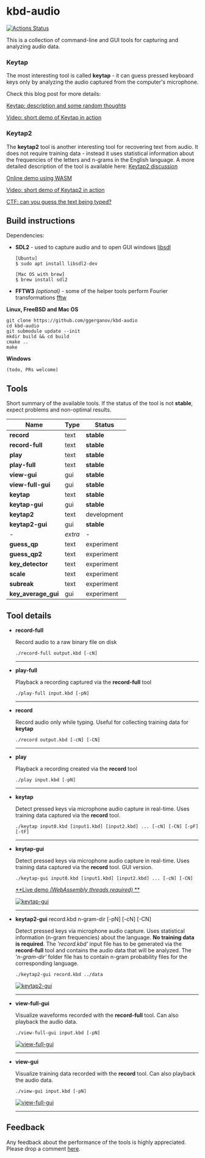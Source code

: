 kbd-audio
=====
[![Actions Status](https://github.com/ggerganov/kbd-audio/workflows/CI/badge.svg)](https://github.com/ggerganov/kbd-audio/actions)

This is a collection of command-line and GUI tools for capturing and analyzing audio data.

### Keytap

The most interesting tool is called **keytap** - it can guess pressed keyboard keys only by analyzing the audio captured from the computer's microphone.

Check this blog post for more details:

[Keytap: description and some random thoughts](https://ggerganov.github.io/jekyll/update/2018/11/30/keytap-description-and-thoughts.html)

[Video: short demo of Keytap in action](https://www.youtube.com/watch?v=2OjzI9m7W10)

### Keytap2

The **keytap2** tool is another interesting tool for recovering text from audio. It does not require training data - instead it uses statistical information about the frequencies of the letters and n-grams in the English language. A more detailed description of the tool is available here: [Keytap2 discussion](https://github.com/ggerganov/kbd-audio/discussions/31)

[Online demo using WASM](https://keytap2.ggerganov.com)

[Video: short demo of Keytap2 in action](https://www.youtube.com/watch?v=jNtw17S6SR0)

[CTF: can you guess the text being typed?](https://ggerganov.github.io/keytap-challenge/)

## Build instructions

Dependencies:

 - **SDL2** - used to capture audio and to open GUI windows [libsdl](https://www.libsdl.org)

       [Ubuntu]
       $ sudo apt install libsdl2-dev

       [Mac OS with brew]
       $ brew install sdl2

 - **FFTW3** *(optional)* - some of the helper tools perform Fourier transformations [fftw](http://www.fftw.org)

**Linux, FreeBSD and Mac OS**

    git clone https://github.com/ggerganov/kbd-audio
    cd kbd-audio
    git submodule update --init
    mkdir build && cd build
    cmake ..
    make

**Windows**

    (todo, PRs welcome)

## Tools

Short summary of the available tools. If the status of the tool is not **stable**, expect problems and non-optimal results.

| Name                | Type    | Status      |
| ---                 | ---     | ---         |
| **record**          | text    | **stable**  |
| **record-full**     | text    | **stable**  |
| **play**            | text    | **stable**  |
| **play-full**       | text    | **stable**  |
| **view-gui**        | gui     | **stable**  |
| **view-full-gui**   | gui     | **stable**  |
| **keytap**          | text    | **stable**  |
| **keytap-gui**      | gui     | **stable**  |
| **keytap2**         | text    | development |
| **keytap2-gui**     | gui     | **stable** |
| -                   | *extra* | -           |
| **guess_qp**        | text    | experiment  |
| **guess_qp2**       | text    | experiment  |
| **key_detector**    | text    | experiment  |
| **scale**           | text    | experiment  |
| **subreak**         | text    | experiment  |
| **key_average_gui** | gui     | experiment  |

## Tool details

* **record-full**

  Record audio to a raw binary file on disk

      ./record-full output.kbd [-cN]

  ---

* **play-full**

  Playback a recording captured via the **record-full** tool

      ./play-full input.kbd [-pN]

  ---

* **record**

  Record audio only while typing. Useful for collecting training data for **keytap**

      ./record output.kbd [-cN] [-CN]

  ---

* **play**

  Playback a recording created via the **record** tool

      ./play input.kbd [-pN]

  ---

* **keytap**

  Detect pressed keys via microphone audio capture in real-time. Uses training data captured via the **record** tool.

      ./keytap input0.kbd [input1.kbd] [input2.kbd] ... [-cN] [-CN] [-pF] [-tF]

  ---

* **keytap-gui**

  Detect pressed keys via microphone audio capture in real-time. Uses training data captured via the **record** tool. GUI version.

      ./keytap-gui input0.kbd [input1.kbd] [input2.kbd] ... [-cN] [-CN]

  [**Live demo *(WebAssembly threads required)* **](https://ggerganov.github.io/keytap)

  <a href="https://i.imgur.com/mnRvT1X.gif" target="_blank">![keytap-gui](https://i.imgur.com/FXa60Pr.gif)</a>

  ---

* **keytap2-gui** record.kbd n-gram-dir [-pN] [-cN] [-CN]

  Detect pressed keys via microphone audio capture. Uses statistical information (n-gram frequencies) about the language. **No training data is required**. The *'record.kbd'* input file has to be generated via the **record-full** tool and contains the audio data that will be analyzed. The *'n-gram-dir'* folder file has to contain n-gram probability files for the corresponding language.

      ./keytap2-gui record.kbd ../data

  <a href="https://i.imgur.com/nPlLEDN.jpg" target="_blank">![keytap2-gui](https://i.imgur.com/nPlLEDN.jpg)</a>

  ---

* **view-full-gui**

  Visualize waveforms recorded with the **record-full** tool. Can also playback the audio data.

      ./view-full-gui input.kbd [-pN]

  <a href="https://i.imgur.com/scjTaXw.png" target="_blank">![view-full-gui](https://i.imgur.com/scjTaXw.png)</a>

  ---

* **view-gui**

  Visualize training data recorded with the **record** tool. Can also playback the audio data.

      ./view-gui input.kbd [-pN]

  <a href="https://i.imgur.com/2binGaZ.png" target="_blank">![view-full-gui](https://i.imgur.com/2binGaZ.png)</a>

  ---

## Feedback

Any feedback about the performance of the tools is highly appreciated. Please drop a comment [here](https://github.com/ggerganov/kbd-audio/issues/3).
